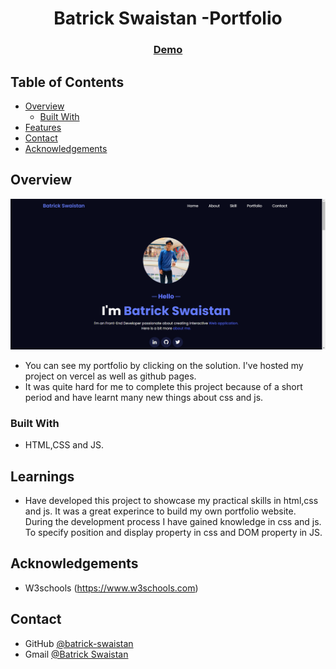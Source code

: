 <!-- Please update value in the {}  -->

<h1 align="center">Batrick Swaistan -Portfolio</h1>

<div align="center">
  <h3>
    <a href="https://my-portfolio-green-sigma-43.vercel.app/" target="_blank">
      Demo
    </a>
  </h3>
</div>

<!-- TABLE OF CONTENTS -->

## Table of Contents

- [Overview](#overview)
  - [Built With](#built-with)
- [Features](#Learnings)
- [Contact](#contact)
- [Acknowledgements](#acknowledgements)

<!-- OVERVIEW -->

## Overview

![screenshot](https://github.com/batrick-swaistan/my-portfolio/blob/main/public/portfolio-batrick.png)

- You can see my portfolio by clicking on the solution. I've hosted my project on vercel as well as github pages.
- It was quite hard for me to complete this project because of a short period and have learnt many new things about css and js.

### Built With

<!-- This section should list any major frameworks that you built your project using. Here are a few examples.-->

- HTML,CSS and JS.

## Learnings

<!-- List the features of your application or follow the template. Don't share the figma file here :) -->

- Have developed this project to showcase my practical skills in html,css and js. It was a great experince to build my own portfolio website. During the development process I have gained knowledge in css and js. To specify position and display property in css and DOM property in JS.


## Acknowledgements

<!-- This section should list any articles or add-ons/plugins that helps you to complete the project. This is optional but it will help you in the future. For exmpale -->

- W3schools (https://www.w3schools.com)

## Contact


- GitHub [@batrick-swaistan](https://github.com/batrick-swaistan)
- Gmail [@Batrick Swaistan](mailto:batrickswaistan@gmail.com)

